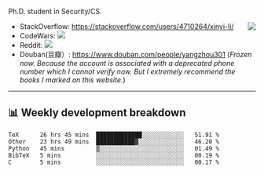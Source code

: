 Ph.D. student in Security/CS.

<img align="right" src="https://github-readme-stats.vercel.app/api?username=li-xin-yi&count_private=true&show_icons=true&hide_title=true&theme=tokyonight" />

- StackOverflow: https://stackoverflow.com/users/4710264/xinyi-li/
- CodeWars: [![](https://www.codewars.com/users/xy-li/badges/micro)](https://www.codewars.com/users/xy-li/)
- Reddit: [![](https://img.shields.io/reddit/user-karma/combined/xy-li?style=social)](https://www.reddit.com/user/xy-li/)
- Douban(豆瓣）: https://www.douban.com/people/yangzhou301  (*Frozen now. Because the account is associated with a deprecated phone number which I cannot verify now. But I extremely recommend the books I marked on this website.*)

---

## 📊 Weekly development breakdown

<!--START_SECTION:waka-->
```text
TeX      26 hrs 45 mins  █████████████░░░░░░░░░░░░   51.91 % 
Other    23 hrs 49 mins  ███████████▓░░░░░░░░░░░░░   46.20 % 
Python   45 mins         ▒░░░░░░░░░░░░░░░░░░░░░░░░   01.49 % 
BibTeX   5 mins          ░░░░░░░░░░░░░░░░░░░░░░░░░   00.19 % 
C        5 mins          ░░░░░░░░░░░░░░░░░░░░░░░░░   00.17 % 
```
<!--END_SECTION:waka-->
